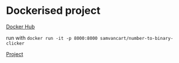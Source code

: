 # Dockerised project
[Docker Hub](https://hub.docker.com/repository/docker/samvancart/number-to-binary-clicker)

run with `docker run -it -p 8000:8000 samvancart/number-to-binary-clicker`

[Project](https://github.com/samvancart/number-to-binary-clicker)